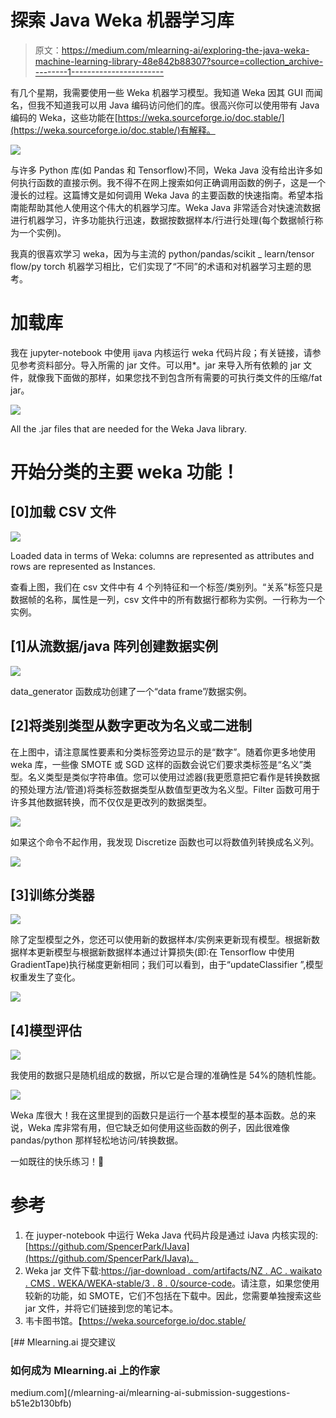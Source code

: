 # 探索 Java Weka 机器学习库

> 原文：<https://medium.com/mlearning-ai/exploring-the-java-weka-machine-learning-library-48e842b88307?source=collection_archive---------1----------------------->

有几个星期，我需要使用一些 Weka 机器学习模型。我知道 Weka 因其 GUI 而闻名，但我不知道我可以用 Java 编码访问他们的库。很高兴你可以使用带有 Java 编码的 Weka，这些功能在[https://weka.sourceforge.io/doc.stable/](https://weka.sourceforge.io/doc.stable/)有解释。

![](img/bdf5a14e4552c6eb320cd0fe0a8bda59.png)

与许多 Python 库(如 Pandas 和 Tensorflow)不同，Weka Java 没有给出许多如何执行函数的直接示例。我不得不在网上搜索如何正确调用函数的例子，这是一个漫长的过程。这篇博文是如何调用 Weka Java 的主要函数的快速指南。希望本指南能帮助其他人使用这个伟大的机器学习库。Weka Java 非常适合对快速流数据进行机器学习，许多功能执行迅速，数据按数据样本/行进行处理(每个数据帧行称为一个实例)。

我真的很喜欢学习 weka，因为与主流的 python/pandas/scikit _ learn/tensor flow/py torch 机器学习相比，它们实现了“不同”的术语和对机器学习主题的思考。

# 加载库

我在 jupyter-notebook 中使用 ijava 内核运行 weka 代码片段；有关链接，请参见参考资料部分。导入所需的 jar 文件。可以用*。jar 来导入所有依赖的 jar 文件，就像我下面做的那样，如果您找不到包含所有需要的可执行类文件的压缩/fat jar。

![](img/87953b2ef27e7da48e67264aaa0af321.png)

All the .jar files that are needed for the Weka Java library.

# 开始分类的主要 weka 功能！

## [0]加载 CSV 文件

![](img/3f8c7561ed9f109c0880106880dde4c6.png)

Loaded data in terms of Weka: columns are represented as attributes and rows are represented as Instances.

查看上图，我们在 csv 文件中有 4 个列特征和一个标签/类别列。“关系”标签只是数据帧的名称，属性是一列，csv 文件中的所有数据行都称为实例。一行称为一个实例。

## [1]从流数据/java 阵列创建数据实例

![](img/263f8d581b99c940d0337ceac34263ae.png)

data_generator 函数成功创建了一个“data frame”/数据实例。

## [2]将类别类型从数字更改为名义或二进制

在上图中，请注意属性要素和分类标签旁边显示的是“数字”。随着你更多地使用 weka 库，一些像 SMOTE 或 SGD 这样的函数会说它们要求类标签是“名义”类型。名义类型是类似字符串值。您可以使用过滤器(我更愿意把它看作是转换数据的预处理方法/管道)将类标签数据类型从数值型更改为名义型。Filter 函数可用于许多其他数据转换，而不仅仅是更改列的数据类型。

![](img/f1535448372cb6c1d7579b4a36f33112.png)

如果这个命令不起作用，我发现 Discretize 函数也可以将数值列转换成名义列。

![](img/24b5cd83ed00c4158c6854e159170396.png)

## [3]训练分类器

![](img/331fc972314aa2caee58689e93fac0d6.png)

除了定型模型之外，您还可以使用新的数据样本/实例来更新现有模型。根据新数据样本更新模型与根据新数据样本通过计算损失(即:在 Tensorflow 中使用 GradientTape)执行梯度更新相同；我们可以看到，由于“updateClassifier ”,模型权重发生了变化。

![](img/ee8b8f83047acd1f7df61afc88fa860f.png)

## [4]模型评估

![](img/37c90e975024de9fa9bd76cc0d59681b.png)

我使用的数据只是随机组成的数据，所以它是合理的准确性是 54%的随机性能。

![](img/8b5671a2acb4eef224bd06fdff139c7f.png)

Weka 库很大！我在这里提到的函数只是运行一个基本模型的基本函数。总的来说，Weka 库非常有用，但它缺乏如何使用这些函数的例子，因此很难像 pandas/python 那样轻松地访问/转换数据。

一如既往的快乐练习！👋

# 参考

1.  在 juyper-notebook 中运行 Weka Java 代码片段是通过 iJava 内核实现的:[https://github.com/SpencerPark/IJava](https://github.com/SpencerPark/IJava)。
2.  Weka jar 文件下载:[https://jar-download . com/artifacts/NZ . AC . waikato . CMS . WEKA/WEKA-stable/3 . 8 . 0/source-code](https://jar-download.com/artifacts/nz.ac.waikato.cms.weka/weka-stable/3.8.0/source-code)。请注意，如果您使用较新的功能，如 SMOTE，它们不包括在下载中。因此，您需要单独搜索这些 jar 文件，并将它们链接到您的笔记本。
3.  韦卡图书馆。【https://weka.sourceforge.io/doc.stable/ 

[](/mlearning-ai/mlearning-ai-submission-suggestions-b51e2b130bfb) [## Mlearning.ai 提交建议

### 如何成为 Mlearning.ai 上的作家

medium.com](/mlearning-ai/mlearning-ai-submission-suggestions-b51e2b130bfb)